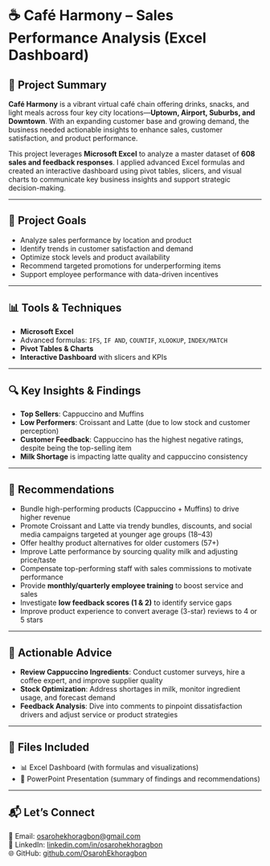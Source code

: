 # ☕ Café Harmony – Sales Performance Analysis (Excel Dashboard)

## 📄 Project Summary

**Café Harmony** is a vibrant virtual café chain offering drinks, snacks, and light meals across four key city locations—**Uptown, Airport, Suburbs, and Downtown**. With an expanding customer base and growing demand, the business needed actionable insights to enhance sales, customer satisfaction, and product performance.

This project leverages **Microsoft Excel** to analyze a master dataset of **608 sales and feedback responses**. I applied advanced Excel formulas and created an interactive dashboard using pivot tables, slicers, and visual charts to communicate key business insights and support strategic decision-making.

---

## 🎯 Project Goals

- Analyze sales performance by location and product
- Identify trends in customer satisfaction and demand
- Optimize stock levels and product availability
- Recommend targeted promotions for underperforming items
- Support employee performance with data-driven incentives

---

## 📊 Tools & Techniques

- **Microsoft Excel**
- Advanced formulas: `IFS`, `IF AND`, `COUNTIF`, `XLOOKUP`, `INDEX/MATCH`
- **Pivot Tables & Charts**
- **Interactive Dashboard** with slicers and KPIs

---

## 🔍 Key Insights & Findings

- **Top Sellers**: Cappuccino and Muffins
- **Low Performers**: Croissant and Latte (due to low stock and customer perception)
- **Customer Feedback**: Cappuccino has the highest negative ratings, despite being the top-selling item
- **Milk Shortage** is impacting latte quality and cappuccino consistency

---

## 📌 Recommendations

- Bundle high-performing products (Cappuccino + Muffins) to drive higher revenue
- Promote Croissant and Latte via trendy bundles, discounts, and social media campaigns targeted at younger age groups (18–43)
- Offer healthy product alternatives for older customers (57+)
- Improve Latte performance by sourcing quality milk and adjusting price/taste
- Compensate top-performing staff with sales commissions to motivate performance
- Provide **monthly/quarterly employee training** to boost service and sales
- Investigate **low feedback scores (1 & 2)** to identify service gaps
- Improve product experience to convert average (3-star) reviews to 4 or 5 stars

---

## 💬 Actionable Advice

- **Review Cappuccino Ingredients**: Conduct customer surveys, hire a coffee expert, and improve supplier quality  
- **Stock Optimization**: Address shortages in milk, monitor ingredient usage, and forecast demand  
- **Feedback Analysis**: Dive into comments to pinpoint dissatisfaction drivers and adjust service or product strategies  

---

## 📁 Files Included

- 📊 Excel Dashboard (with formulas and visualizations)
- 📄 PowerPoint Presentation (summary of findings and recommendations)

---

## 📬 Let’s Connect

📧 Email: osarohekhoragbon@gmail.com  
💼 LinkedIn: [linkedin.com/in/osarohekhoragbon](https://www.linkedin.com/in/osarohekhoragbon)  
🌐 GitHub: [github.com/OsarohEkhoragbon](https://github.com/OsarohEkhoragbon)
